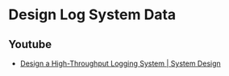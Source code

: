 # Design Log System Data


## Youtube

- [Design a High-Throughput Logging System | System Design](https://www.youtube.com/watch?v=ak1wTYq_opQ)